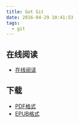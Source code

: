 ```yaml
---
title: Got Git
date: 2016-04-29 10:41:53
tags:
  - git
---
```


## 在线阅读 ##

+ [在线阅读](http://gotgit.readthedocs.io/en/latest/)

## 下载 ##

+ [PDF格式](http://readthedocs.org/projects/gotgit/downloads/htmlzip/latest/)
+ [EPUB格式](http://readthedocs.org/projects/gotgit/downloads/epub/latest/)
